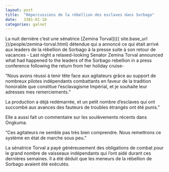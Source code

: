 ```yaml
---
layout: post
title:  "Répercussions de la rébellion des esclaves dans Sorbago"
date:   3301-01-10
categories: galnet
---
```

La nuit dernière c’est une sénatrice [Zemina Torval]({{ site.base_url }}/people/zemina-torval.html) détendue qui a annoncé ce qui était arrivé aux leaders de la rébellion de Sorbago à la presse suite à son retour de vacances -
Last night a relaxed-looking Senator Zemina Torval announced what had happened to the leaders of the Sorbago rebellion in a press conference following the return from her holiday cruise-

“Nous avons réussi à tenir tête face aux agitateurs grâce au support de nombreux pilotes indépendants combattants en faveur de la tradition honorable que constitue l’esclavagisme Impérial, et je souhaite leur adresses mes remerciements.”

La production a déjà redémarrée, et un petit nombre d’esclaves qui ont succombé aux avances des fauteurs de troubles étrangés ont été punis.”

Elle a aussi fait un commentaire sur les soulèvements récents dans Ongkuma.

“Ces agitateurs ne semble pas très bien comprendre. Nous remettrons ce système en état de marche sous peu.”

La sénatrice Torval a payé généreusement des obligations de combat pour le grand nombre de vaisseaux indépendants qui l’ont aidé durant ces dernières semaines. Il a été déduit que les meneurs de la rébellion de Sorbago avaient été exécutés.
